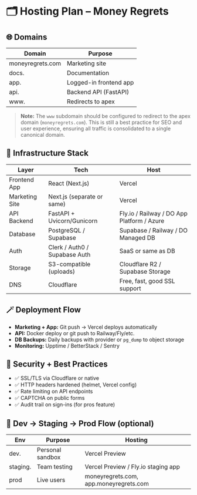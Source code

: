 # 🗂️ Hosting Plan – Money Regrets

## 🌐 Domains

| Domain                | Purpose                |
|---------------------- |------------------------|
| moneyregrets.com      | Marketing site         |
| docs.                 | Documentation          |
| app.                  | Logged-in frontend app |
| api.                  | Backend API (FastAPI)  |
| www.                  | Redirects to apex      |

> **Note:** The `www` subdomain should be configured to redirect to the apex domain (`moneyregrets.com`). This is still a best practice for SEO and user experience, ensuring all traffic is consolidated to a single canonical domain.

## 🧱 Infrastructure Stack

| Layer         | Tech                        | Host                                    |
|-------------- |---------------------------- |-----------------------------------------|
| Frontend App  | React (Next.js)             | Vercel                                  |
| Marketing Site| Next.js (separate or same)  | Vercel                                  |
| API Backend   | FastAPI + Uvicorn/Gunicorn  | Fly.io / Railway / DO App Platform / Azure |
| Database      | PostgreSQL / Supabase       | Supabase / Railway / DO Managed DB      |
| Auth          | Clerk / Auth0 / Supabase Auth| SaaS or same as DB                     |
| Storage       | S3-compatible (uploads)     | Cloudflare R2 / Supabase Storage        |
| DNS           | Cloudflare                  | Free, fast, good SSL support            |

## 🪄 Deployment Flow
- **Marketing + App:** Git push → Vercel deploys automatically
- **API:** Docker deploy or git push to Railway/Fly/etc.
- **DB Backups:** Daily backups with provider or `pg_dump` to object storage
- **Monitoring:** Upptime / BetterStack / Sentry

## 🔐 Security + Best Practices
- ✅ SSL/TLS via Cloudflare or native
- ✅ HTTP headers hardened (helmet, Vercel config)
- ✅ Rate limiting on API endpoints
- ✅ CAPTCHA on public forms
- ✅ Audit trail on sign-ins (for pros feature)

## 🔄 Dev → Staging → Prod Flow (optional)

| Env      | Purpose          | Hosting                                 |
|----------|------------------|-----------------------------------------|
| dev.     | Personal sandbox | Vercel Preview                          |
| staging. | Team testing     | Vercel Preview / Fly.io staging app     |
| prod     | Live users       | moneyregrets.com, app.moneyregrets.com  |
